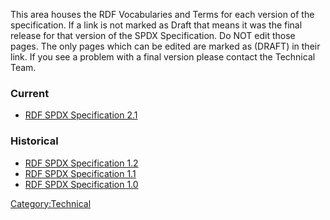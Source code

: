 This area houses the RDF Vocabularies and Terms for each version of the
specification. If a link is not marked as Draft that means it was the
final release for that version of the SPDX Specification. Do NOT edit
those pages. The only pages which can be edited are marked as (DRAFT) in
their link. If you see a problem with a final version please contact the
Technical Team.

### Current

  - [RDF SPDX Specification
    2.1](Technical_Team/SPDX_RDF_Vocabularies_and_Terms/2.1 "wikilink")

### Historical

  - [RDF SPDX Specification
    1.2](Technical_Team/SPDX_RDF_Vocabularies_and_Terms/1.2 "wikilink")
  - [RDF SPDX Specification
    1.1](Technical_Team/SPDX_RDF_Vocabularies_and_Terms/1.1 "wikilink")
  - [RDF SPDX Specification
    1.0](Technical_Team/SPDX_RDF_Vocabularies_and_Terms/1.0 "wikilink")

[Category:Technical](Category:Technical "wikilink")
